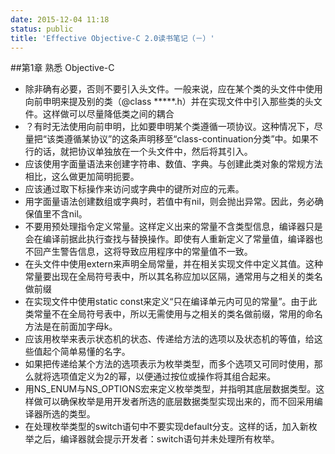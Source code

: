 ```yaml
---
date: 2015-12-04 11:18
status: public
title: 'Effective Objective-C 2.0读书笔记（－）'
---
```


##第1章  熟悉 Objective-C 

- 除非确有必要，否则不要引入头文件。一般来说，应在某个类的头文件中使用向前申明来提及别的类（@class *****.h）并在实现文件中引入那些类的头文件。这样做可以尽量降低类之间的耦合
- ？有时无法使用向前申明，比如要申明某个类遵循一项协议。这种情况下，尽量把“该类遵循某协议”的这条声明移至“class-continuation分类”中。如果不行的话，就把协议单独放在一个头文件中，然后将其引入。
- 应该使用字面量语法来创建字符串、数值、字典。与创建此类对象的常规方法相比，这么做更加简明扼要。
- 应该通过取下标操作来访问或字典中的键所对应的元素。
- 用字面量语法创建数组或字典时，若值中有nil，则会抛出异常。因此，务必确保值里不含nil。
- 不要用预处理指令定义常量。这样定义出来的常量不含类型信息，编译器只是会在编译前据此执行查找与替换操作。即使有人重新定义了常量值，编译器也不回产生警告信息，这将导致应用程序中的常量值不一致。
- 在头文件中使用extern来声明全局常量，并在相关实现文件中定义其值。这种常量要出现在全局符号表中，所以其名称应加以区隔，通常用与之相关的类名做前缀 
- 在实现文件中使用static const来定义“只在编译单元内可见的常量”。由于此类常量不在全局符号表中，所以无需使用与之相关的类名做前缀，常用的命名方法是在前面加字母k。
- 应该用枚举来表示状态机的状态、传递给方法的选项以及状态机的等值，给这些值起个简单易懂的名字。
- 如果把传递给某个方法的选项表示为枚举类型，而多个选项又可同时使用，那么就将选项值定义为2的幂，以便通过按位或操作将其组合起来。
- 用NS_ENUM与NS_OPTIONS宏来定义枚举类型，并指明其底层数据类型。这样做可以确保枚举是用开发者所选的底层数据类型实现出来的，而不回采用编译器所选的类型。
- 在处理枚举类型的switch语句中不要实现default分支。这样的话，加入新枚举之后，编译器就会提示开发者：switch语句并未处理所有枚举。